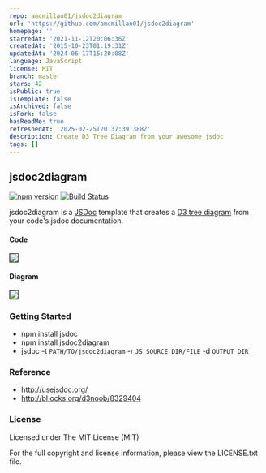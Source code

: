 ```yaml
---
repo: amcmillan01/jsdoc2diagram
url: 'https://github.com/amcmillan01/jsdoc2diagram'
homepage: ''
starredAt: '2021-11-12T20:06:36Z'
createdAt: '2015-10-23T01:19:31Z'
updatedAt: '2024-06-17T15:20:08Z'
language: JavaScript
license: MIT
branch: master
stars: 42
isPublic: true
isTemplate: false
isArchived: false
isFork: false
hasReadMe: true
refreshedAt: '2025-02-25T20:37:39.388Z'
description: Create D3 Tree Diagram from your awesome jsdoc
tags: []
---
```


## jsdoc2diagram

[![npm version](https://badge.fury.io/js/jsdoc2diagram.svg)](https://badge.fury.io/js/jsdoc2diagram)
[![Build Status](https://travis-ci.org/amcmillan01/jsdoc2diagram.svg?branch=master)](https://travis-ci.org/amcmillan01/jsdoc2diagram)

jsdoc2diagram is a [JSDoc](http://usejsdoc.org/) template that creates a [D3 tree diagram](http://bl.ocks.org/d3noob/8329404) from your code's jsdoc documentation.

#### Code
<img src="example/code.png" border="1">

#### Diagram
<img src="example/diagram.png" border="1">

### Getting Started

- npm install jsdoc
- npm install jsdoc2diagram
- jsdoc -t `PATH/TO/jsdoc2diagram` -r `JS_SOURCE_DIR/FILE` -d `OUTPUT_DIR`

### Reference

- http://usejsdoc.org/
- http://bl.ocks.org/d3noob/8329404

### License

Licensed under The MIT License (MIT)

For the full copyright and license information, please view the LICENSE.txt file.

